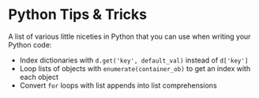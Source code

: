 # Python Tips & Tricks

A list of various little niceties in Python that you can use when writing your Python code:

* Index dictionaries with `d.get('key', default_val)` instead of `d['key']`
* Loop lists of objects with `enumerate(container_ob)` to get an index with each object
* Convert `for` loops with list appends into list comprehensions